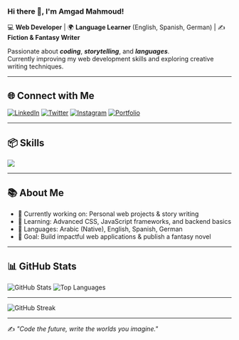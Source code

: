 <!-- Banner or Image Section -->
<!-- <div align="center">
 <img
    src="https://render.gitanimals.org/farms/amgadmahmoud"
    width="800"
    height="250"
  />
</div> -->

### Hi there 👋, I'm **Amgad Mahmoud**! 

💻 **Web Developer** | 🌍 **Language Learner** (English, Spanish, German) | ✍️ **Fiction & Fantasy Writer**  

Passionate about ***coding***, ***storytelling***, and ***languages***.  
Currently improving my web development skills and exploring creative writing techniques.

---

## 🌐 Connect with Me
[![LinkedIn](https://skillicons.dev/icons?i=linkedin)](https://www.linkedin.com/in/your-link)
[![Twitter](https://skillicons.dev/icons?i=twitter)](https://x.com/your-handle)
[![Instagram](https://skillicons.dev/icons?i=instagram)](https://www.instagram.com/your-handle)
[![Portfolio](https://skillicons.dev/icons?i=github)](https://github.com/amgadmahmoud)

---

## 📦 Skills
<img align='center' src="https://skillicons.dev/icons?i=git,github,html,css,js,react,nodejs,express,tailwind,bootstrap,python,php,mysql">

---

## 📚 About Me
- 🔭 Currently working on: Personal web projects & story writing
- 🌱 Learning: Advanced CSS, JavaScript frameworks, and backend basics
- 📖 Languages: Arabic (Native), English, Spanish, German
- 🎯 Goal: Build impactful web applications & publish a fantasy novel

---

## 📊 GitHub Stats
![GitHub Stats](https://github-readme-stats.vercel.app/api?username=amgadmahmoud&show_icons=true&theme=tokyonight)
![Top Languages](https://github-readme-stats.vercel.app/api/top-langs/?username=amgadmahmoud&layout=compact&theme=tokyonight)

---

<!-- Optional Coding Streak -->
![GitHub Streak](https://github-readme-streak-stats.herokuapp.com/?user=amgadmahmoud&theme=tokyonight&hide_border=true)

---
✍️ *"Code the future, write the worlds you imagine."*
